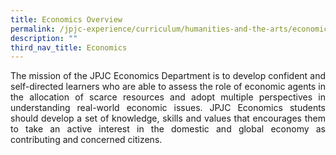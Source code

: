 ```yaml
---
title: Economics Overview
permalink: /jpjc-experience/curriculum/humanities-and-the-arts/economics/
description: ""
third_nav_title: Economics
---
```

<p align=justify>
The mission of the JPJC Economics Department is to develop confident and self-directed learners who are able to assess the role of economic agents in the allocation of scarce resources and adopt multiple perspectives in understanding real-world economic issues. JPJC Economics students should develop a set of knowledge, skills and values that encourages them to take an active interest in the domestic and global economy as contributing and concerned citizens.
</p>